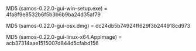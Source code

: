 MD5 (samos-0.22.0-gui-win-setup.exe) = 4fa8f9e8532b6f5b3b6b9ba24d35af79

MD5 (samos-0.22.0-gui-osx.dmg) = dc24db5b74924ff629f3b244918cd973

MD5 (samos-0.22.0-gui-linux-x64.AppImage) = acb37314aae1515007d844d5cfabd156
